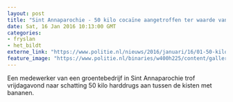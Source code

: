 ```yaml
---
layout: post
title: "Sint Annaparochie - 50 kilo cocaïne aangetroffen ter waarde van 2 miljoen euro"
date: Sat, 16 Jan 2016 10:13:00 GMT
categories: 
- fryslan 
- het_bildt 
externe_link: "https://www.politie.nl/nieuws/2016/januari/16/01-50-kilo-cocaine-aangetroffen-ter-waarde-van-2-miljoen-euro.html"
feature_image: "https://www.politie.nl/binaries/w400h225/content/gallery/politie/stockfotos/drugs/agenten-op-onderzoek-in-druglab.jpg"
---
```


Een medewerker van een groentebedrijf in Sint Annaparochie trof vrijdagavond naar schatting 50 kilo harddrugs aan tussen de kisten met bananen.
